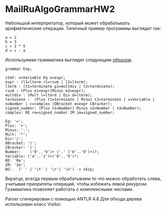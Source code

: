 # MailRuAlgoGrammarHW2

Небольшой интерпретатор, который может обрабатывать арифметические операции. Типичный пример программы выглядит так:
```
a = 2
b = 3
c = 2 * 5
d = c - a

```
Используемая грамматика выглядит следующим [образом](https://github.com/OlegPozovnoy/MailRuAlgoGrammarHW2/blob/master/src/main/java/autogenerated/Exp.g).

```
grammar Exp;

stmt: v=Variable Eq e=expr;
expr : (l1=lterm r1=rsum | l2=lterm);
lterm : (t1=terminate p1=multdiv | t2=terminate);
rsum : (Plus e1=expr|Minus e2=expr);
multdiv : (Mult l=lterm | Div d=lterm);
terminate :  (Plus t1=terminate | Minus t2=terminate | v=Variable | n=Number | c=complex |OBracket e=expr CBracker);
signed_number: (Plus n1=Number| Minus n2=Number | n3=Number);
complex: RE re=signed_number IM im=signed_number;

Eq: '=';
Plus: '+';
Minus: '-';
Mult: '*';
Div:'/';
OBracket: '(';
CBracker: ')';
Number:    ('0'..'9')+ ('.' ('0'..'9')+)?;
Variable: ('a'..'z')+('0'..'9')*;
RE: 'Re';
IM: 'Im';
WS:   (' ' | '\t' | '\r'| '\n') -> skip;

```
Вкратце, всегда первым обрабатываем то что можно обработать слева, учитывая приоритеты операций, чтобы избежать левой рекурсии.
Грамматика позволяет работать с комплексными числами.

Parser сгенерирован с помощью ANTLR 4.8
Для обхода дерева использован класс Visitor.
